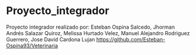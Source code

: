 # Proyecto_integrador
Proyecto integrador realizado por: Esteban Ospina Salcedo, Jhorman Andrés Salazar Quiroz, Melissa Hurtado Velez,  Manuel Alejandro Rodriguez Guerrero, Jose David Cardona Lujan 
https://github.com/Esteban-Ospina93/Veterinaria